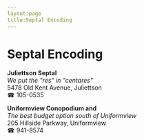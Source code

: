 ```yaml
---
layout:page
title:Septal Encoding
---
```

# Septal Encoding

**Juliettson Septal**  
_We put the "res" in "centares"_  
5478 Old Kent Avenue, Juliettson  
☎ 105-0535



**Uniformview Conopodium and**  
_The best budget option south of Uniformview_  
205 Hillside Parkway, Uniformview  
☎ 941-8574




